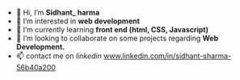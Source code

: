 - 👋 Hi, I’m **Sidhant_ harma**
- 👀 I’m interested in **web development**
- 🌱 I’m currently learning **front end (html, CSS, Javascript)**
- 💞️ I’m looking to collaborate on some projects regarding **Web Development.**
- 📫 contact me on *linkedin* www.linkedin.com/in/sidhant-sharma-56b40a200

<!---
sidhantsharma1/sidhantsharma1 is a ✨ special ✨ repository because its `README.md` (this file) appears on your GitHub profile.
You can click the Preview link to take a look at your changes.
--->
